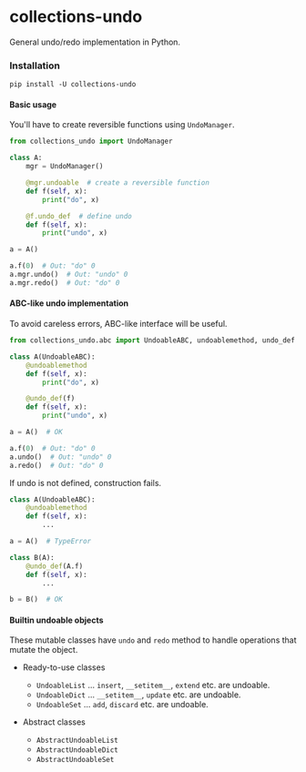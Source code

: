 # collections-undo

General undo/redo implementation in Python.

### Installation

```
pip install -U collections-undo
```

#### Basic usage

You'll have to create reversible functions using `UndoManager`.

```python
from collections_undo import UndoManager

class A:
    mgr = UndoManager()

    @mgr.undoable  # create a reversible function
    def f(self, x):
        print("do", x)

    @f.undo_def  # define undo
    def f(self, x):
        print("undo", x)

a = A()

a.f(0)  # Out: "do" 0
a.mgr.undo()  # Out: "undo" 0
a.mgr.redo()  # Out: "do" 0
```

#### ABC-like undo implementation

To avoid careless errors, ABC-like interface will be useful.

```python
from collections_undo.abc import UndoableABC, undoablemethod, undo_def

class A(UndoableABC):
    @undoablemethod
    def f(self, x):
        print("do", x)

    @undo_def(f)
    def f(self, x):
        print("undo", x)

a = A()  # OK

a.f(0)  # Out: "do" 0
a.undo()  # Out: "undo" 0
a.redo()  # Out: "do" 0
```

If undo is not defined, construction fails.

```python
class A(UndoableABC):
    @undoablemethod
    def f(self, x):
        ...

a = A()  # TypeError

class B(A):
    @undo_def(A.f)
    def f(self, x):
        ...

b = B()  # OK
```

#### Builtin undoable objects

These mutable classes have `undo` and `redo` method to handle operations that mutate the object.

- Ready-to-use classes
  - `UndoableList` ... `insert`, `__setitem__`, `extend` etc. are undoable.
  - `UndoableDict` ... `__setitem__`, `update` etc. are undoable.
  - `UndoableSet` ... `add`, `discard` etc. are undoable.

- Abstract classes
  - `AbstractUndoableList`
  - `AbstractUndoableDict`
  - `AbstractUndoableSet`
